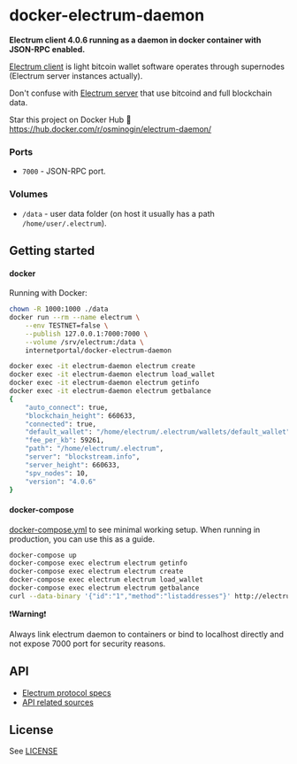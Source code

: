 # docker-electrum-daemon

**Electrum client 4.0.6 running as a daemon in docker container with JSON-RPC enabled.**

[Electrum client](https://electrum.org/) is light bitcoin wallet software operates through supernodes (Electrum server instances actually).

Don't confuse with [Electrum server](https://github.com/spesmilo/electrum-server) that use bitcoind and full blockchain data.

Star this project on Docker Hub :star2: https://hub.docker.com/r/osminogin/electrum-daemon/

### Ports

* `7000` - JSON-RPC port.

### Volumes

* `/data` - user data folder (on host it usually has a path ``/home/user/.electrum``).


## Getting started

#### docker

Running with Docker:

```bash
chown -R 1000:1000 ./data
docker run --rm --name electrum \
    --env TESTNET=false \
    --publish 127.0.0.1:7000:7000 \
    --volume /srv/electrum:/data \
    internetportal/docker-electrum-daemon
```
```bash
docker exec -it electrum-daemon electrum create
docker exec -it electrum-daemon electrum load_wallet
docker exec -it electrum-daemon electrum getinfo
docker exec -it electrum-daemon electrum getbalance
{
    "auto_connect": true,
    "blockchain_height": 660633,
    "connected": true,
    "default_wallet": "/home/electrum/.electrum/wallets/default_wallet",
    "fee_per_kb": 59261,
    "path": "/home/electrum/.electrum",
    "server": "blockstream.info",
    "server_height": 660633,
    "spv_nodes": 10,
    "version": "4.0.6"
}
```


#### docker-compose

[docker-compose.yml](https://github.com/vencis/docker-electrum-daemon/blob/master/docker-compose.yml) to see minimal working setup. When running in production, you can use this as a guide.

```bash
docker-compose up
docker-compose exec electrum electrum getinfo
docker-compose exec electrum electrum create
docker-compose exec electrum electrum load_wallet
docker-compose exec electrum electrum getbalance
curl --data-binary '{"id":"1","method":"listaddresses"}' http://electrum:electrumz@localhost:7000
```

:exclamation:**Warning**:exclamation:

Always link electrum daemon to containers or bind to localhost directly and not expose 7000 port for security reasons.

## API

* [Electrum protocol specs](http://docs.electrum.org/en/latest/protocol.html)
* [API related sources](https://github.com/spesmilo/electrum/blob/master/lib/commands.py)

## License

See [LICENSE](https://github.com/vencis/docker-electrum-daemon/blob/master/LICENSE)

